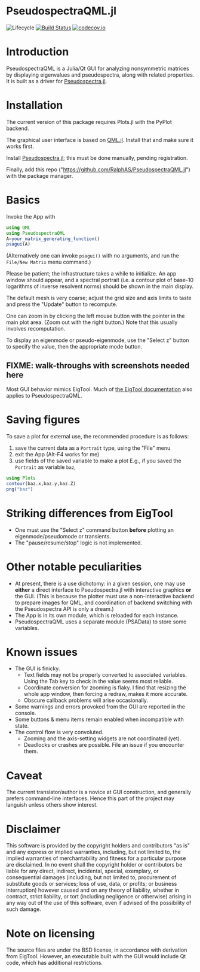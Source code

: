 # PseudospectraQML.jl

![Lifecycle](https://img.shields.io/badge/lifecycle-experimental-orange.svg)<!--
![Lifecycle](https://img.shields.io/badge/lifecycle-maturing-blue.svg)
![Lifecycle](https://img.shields.io/badge/lifecycle-stable-green.svg)
![Lifecycle](https://img.shields.io/badge/lifecycle-retired-orange.svg)
![Lifecycle](https://img.shields.io/badge/lifecycle-archived-red.svg)
![Lifecycle](https://img.shields.io/badge/lifecycle-dormant-blue.svg) -->
[![Build Status](https://travis-ci.org/RalphAS/PseudospectraQML.jl.svg?branch=master)](https://travis-ci.org/RalphAS/PseudospectraQML.jl)
[![codecov.io](http://codecov.io/github/RalphAS/PseudospectraQML.jl/coverage.svg?branch=master)](http://codecov.io/github/RalphAS/PseudospectraQML.jl?branch=master)
<!--
[![Documentation](https://img.shields.io/badge/docs-stable-blue.svg)](https://RalphAS.github.io/PseudospectraQML.jl/stable)
[![Documentation](https://img.shields.io/badge/docs-master-blue.svg)](https://RalphAS.github.io/PseudospectraQML.jl/dev)
-->

# Introduction
PseudospectraQML is a Julia/Qt GUI for analyzing nonsymmetric matrices by
displaying eigenvalues and pseudospectra, along with related properties.
It is built as a driver for [Pseudospectra.jl](https://github.com/RalphAS/Pseudospectra.jl).

# Installation

The current version of this package requires Plots.jl with the PyPlot backend.

The graphical user interface is based on
[QML.jl](https://github.com/barche/QML.jl). Install that and make sure it
works first.

Install [Pseudospectra.jl](https://github.com/RalphAS/Pseudospectra.jl); this
must be done manually, pending registration.

Finally, add this repo ("https://github.com/RalphAS/PseudospectraQML.jl")
with the package manager.

# Basics
Invoke the App with

```julia
using QML
using PseudospectraQML
A=your_matrix_generating_function()
psagui(A)
```

(Alternatively one can invoke `psagui()` with no arguments, and
run the `File/New Matrix` menu command.)

Please be patient; the infrastructure takes a while to initialize.
An app window should appear, and a spectral portrait (i.e. a contour
plot of base-10 logarithms of inverse resolvent norms) should be shown
in the main display.

The default mesh is very coarse; adjust the grid size and axis limits to
taste and press the "Update" button to recompute.

One can zoom in by clicking the left mouse button with the pointer in the
main plot area. (Zoom out with the right button.) Note that this usually
involves recomputation.

To display an eigenmode or pseudo-eigenmode, use the "Select z" button to
specify the value, then the appropriate mode button.

## FIXME: walk-throughs with screenshots needed here

Most GUI behavior mimics EigTool.
Much of [the EigTool documentation](http://www.cs.ox.ac.uk/pseudospectra/eigtool/documentation/index.html)
also applies to PseudospectraQML.

# Saving figures
To save a plot for external use, the recommended procedure is as follows:
1. save the current data as a `Portrait` type, using the "File" menu
2. exit the App (Alt-F4 works for me)
3. use fields of the saved variable to make a plot
E.g., if you saved the `Portrait` as variable `baz`,
```julia
using Plots
contour(baz.x,baz.y,baz.Z)
png("baz")
```

# Striking differences from EigTool
* One must use the "Select z" command button **before** plotting an
  eigenmode/pseudomode or transients.
* The "pause/resume/stop" logic is not implemented.

# Other notable peculiarities
* At present, there is a use dichotomy: in a given session, one may
  use **either** a direct interface to Pseudospectra.jl with interactive
  graphics **or** the GUI. (This is because the plotter must use a
  non-interactive backend to prepare images for QML, and coordination of
  backend switching with the Pseudospectra API is only a dream.)
* The App is in its own module, which is reloaded for each instance.
* PseudospectraQML uses a separate module (PSAData) to store
  some variables.

# Known issues
* The GUI is finicky.
  * Text fields may not be properly converted to associated variables. Using
    the Tab key to check in the value seems most reliable.
  * Coordinate conversion for zooming is flaky. I find that resizing the
    whole app window, then forcing a redraw, makes it more accurate.
  * Obscure callback problems will arise occasionally.
* Some warnings and errors provoked from the GUI are reported in the console.
* Some buttons & menu items remain enabled when incompatible with state.
* The control flow is very convoluted.
  * Zooming and the axis-setting widgets are not coordinated (yet).
  * Deadlocks or crashes are possible. File an issue if you encounter them.

# Caveat
The current translator/author is a novice at GUI construction, and generally
prefers command-line interfaces. Hence this part of the project may languish
unless others show interest.

# Disclaimer
This software is provided by the copyright holders and contributors "as is" and
any express or implied warranties, including, but not limited to, the implied
warranties of merchantability and fitness for a particular purpose are
disclaimed. In no event shall the copyright holder or contributors be liable for
any direct, indirect, incidental, special, exemplary, or consequential damages
(including, but not limited to, procurement of substitute goods or services;
loss of use, data, or profits; or business interruption) however caused and
on any theory of liability, whether in contract, strict liability, or tort
(including negligence or otherwise) arising in any way out of the use of this
software, even if advised of the possibility of such damage.

# Note on licensing
The source files are under the BSD license, in accordance with derivation
from EigTool. However, an executable built with the GUI
would include Qt code, which has additional restrictions.
